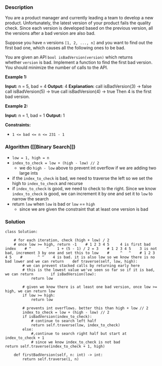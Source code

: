 ### Description

You are a product manager and currently leading a team to develop a new product. Unfortunately, the latest version of your product fails the quality check. Since each version is developed based on the previous version, all the versions after a bad version are also bad.

Suppose you have `n` versions `[1, 2, ..., n]` and you want to find out the first bad one, which causes all the following ones to be bad.

You are given an API `bool isBadVersion(version)` which returns whether `version` is bad. Implement a function to find the first bad version. You should minimize the number of calls to the API.

**Example 1:**

**Input:** n = 5, bad = 4
**Output:** 4
**Explanation:**
call isBadVersion(3) -> false
call isBadVersion(5) -> true
call isBadVersion(4) -> true
Then 4 is the first bad version.

**Example 2:**

**Input:** n = 1, bad = 1
**Output:** 1

**Constraints:**

- `1 <= bad <= n <= 231 - 1`

### Algorithm ([[Binary Search]])

* `low = 1, high = n`
* `index_to_check = low + (high - low) // 2`
	* we do `high - low` above to prevent int overflow if we are adding two large ints
* if the `index_to_check` is bad, we need to traverse the left so we set the high to `index_to_check` and recurse
* if `index_to_check` is good, we need to check to the right. Since we know `index_to_check` is good, we can increment it by one and set it to `low` to narrow the search
* return `low` when `low` is bad or `low` == `high`
	* since we are given the constraint that at least one version is bad

### Solution

```
class Solution:  
  
    # for each iteration, check (high + low) / 2  
    # once low >= high, return -1    # 1 2 3 4 5     4 is first bad index    # ^       ^    1 + (5 - 1) / 2 = 3    # 1 2 3 4 5    3 is not bad, increment 3 by one and set this to low    #     ^   ^    # 1 2 3 4 5    #       ^ ^    4 is bad. it is also low so we know there is no bad lower and we can return    def traverse(self, low, high):  
        # we can prevent stacked calls by returning early here  
        # this is the lowest value we've seen so far so if it is bad, we can return        if isBadVersion(low):  
            return low  
  
        # given we know there is at least one bad version, once low >= high, we can return low  
        if low >= high:  
            return low  
  
        # prevents int overflows. better this than high + low // 2  
        index_to_check = low + (high - low) // 2  
        if isBadVersion(index_to_check):  
            # continue to search left half  
            return self.traverse(low, index_to_check)  
        else:  
            #,continue to search right half but start at index_to_check + 1  
            # since we know index_to_check is not bad            return self.traverse(index_to_check + 1, high)  
  
    def firstBadVersion(self, n: int) -> int:  
        return self.traverse(1, n)
```

